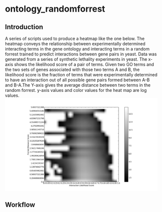 ontology_randomforrest
======================
Introduction
----------------------
A series of scripts used to produce a heatmap like the one below. The heatmap conveys the relationship between experimentally determined interacting terms in the gene ontology and interacting terms in a random forrest trained to predict interactions between gene pairs in yeast. Data was generated from a series of synthetic lethality experiments in yeast. The x-axis shows the likelihood score of a pair of terms. Given two GO terms and the two sets of genes associated with those two terms A and B, the likelihood score is the fraction of terms that were experimentally determined to have an interaction out of all possible gene pairs formed between A-B and B-A.The Y-axis gives the average distance between two terms in the random forrest. y-axis values and color values for the heat map are log values.
![text](https://github.com/jenhantao/ontology_randomforrest/blob/master/tree_1_log.png?raw=true)

Workflow
----------------------
